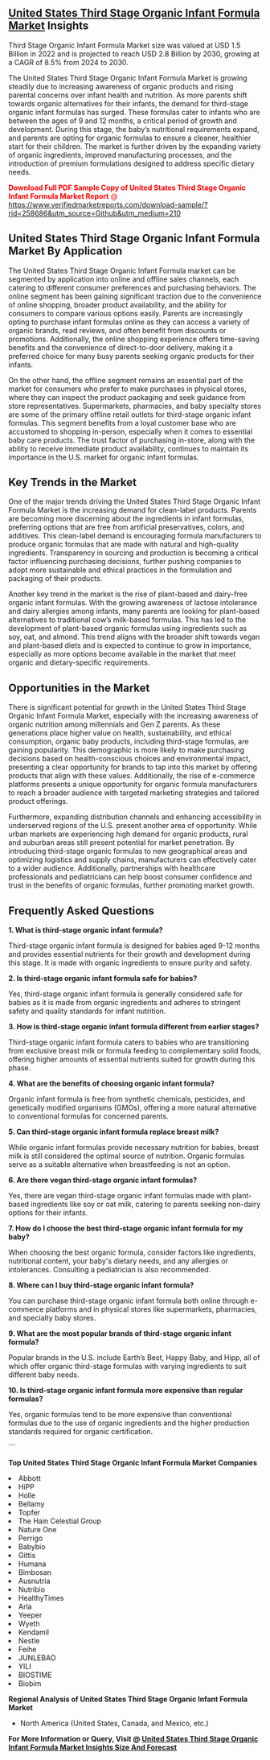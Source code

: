 <h2><a href="https://www.verifiedmarketreports.com/download-sample/?rid=258686&amp;utm_source=Github&amp;utm_medium=210" target="_blank">United States Third Stage Organic Infant Formula Market</a> Insights</h2><p>Third Stage Organic Infant Formula Market size was valued at USD 1.5 Billion in 2022 and is projected to reach USD 2.8 Billion by 2030, growing at a CAGR of 8.5% from 2024 to 2030.</p><p><p>The United States Third Stage Organic Infant Formula Market is growing steadily due to increasing awareness of organic products and rising parental concerns over infant health and nutrition. As more parents shift towards organic alternatives for their infants, the demand for third-stage organic infant formulas has surged. These formulas cater to infants who are between the ages of 9 and 12 months, a critical period of growth and development. During this stage, the baby’s nutritional requirements expand, and parents are opting for organic formulas to ensure a cleaner, healthier start for their children. The market is further driven by the expanding variety of organic ingredients, improved manufacturing processes, and the introduction of premium formulations designed to address specific dietary needs. <p><span class=""><span style="color: #ff0000;"><strong>Download Full PDF Sample Copy of United States Third Stage Organic Infant Formula Market Report</strong> @ </span><a href="https://www.verifiedmarketreports.com/download-sample/?rid=258686&amp;utm_source=Github&amp;utm_medium=210" target="_blank">https://www.verifiedmarketreports.com/download-sample/?rid=258686&amp;utm_source=Github&amp;utm_medium=210</a></span></p></p><h2>United States Third Stage Organic Infant Formula Market By Application</h2><p>The United States Third Stage Organic Infant Formula market can be segmented by application into online and offline sales channels, each catering to different consumer preferences and purchasing behaviors. The online segment has been gaining significant traction due to the convenience of online shopping, broader product availability, and the ability for consumers to compare various options easily. Parents are increasingly opting to purchase infant formulas online as they can access a variety of organic brands, read reviews, and often benefit from discounts or promotions. Additionally, the online shopping experience offers time-saving benefits and the convenience of direct-to-door delivery, making it a preferred choice for many busy parents seeking organic products for their infants.</p><p>On the other hand, the offline segment remains an essential part of the market for consumers who prefer to make purchases in physical stores, where they can inspect the product packaging and seek guidance from store representatives. Supermarkets, pharmacies, and baby specialty stores are some of the primary offline retail outlets for third-stage organic infant formulas. This segment benefits from a loyal customer base who are accustomed to shopping in-person, especially when it comes to essential baby care products. The trust factor of purchasing in-store, along with the ability to receive immediate product availability, continues to maintain its importance in the U.S. market for organic infant formulas.</p><h2>Key Trends in the Market</h2><p>One of the major trends driving the United States Third Stage Organic Infant Formula Market is the increasing demand for clean-label products. Parents are becoming more discerning about the ingredients in infant formulas, preferring options that are free from artificial preservatives, colors, and additives. This clean-label demand is encouraging formula manufacturers to produce organic formulas that are made with natural and high-quality ingredients. Transparency in sourcing and production is becoming a critical factor influencing purchasing decisions, further pushing companies to adopt more sustainable and ethical practices in the formulation and packaging of their products.</p><p>Another key trend in the market is the rise of plant-based and dairy-free organic infant formulas. With the growing awareness of lactose intolerance and dairy allergies among infants, many parents are looking for plant-based alternatives to traditional cow’s milk-based formulas. This has led to the development of plant-based organic formulas using ingredients such as soy, oat, and almond. This trend aligns with the broader shift towards vegan and plant-based diets and is expected to continue to grow in importance, especially as more options become available in the market that meet organic and dietary-specific requirements.</p><h2>Opportunities in the Market</h2><p>There is significant potential for growth in the United States Third Stage Organic Infant Formula Market, especially with the increasing awareness of organic nutrition among millennials and Gen Z parents. As these generations place higher value on health, sustainability, and ethical consumption, organic baby products, including third-stage formulas, are gaining popularity. This demographic is more likely to make purchasing decisions based on health-conscious choices and environmental impact, presenting a clear opportunity for brands to tap into this market by offering products that align with these values. Additionally, the rise of e-commerce platforms presents a unique opportunity for organic formula manufacturers to reach a broader audience with targeted marketing strategies and tailored product offerings.</p><p>Furthermore, expanding distribution channels and enhancing accessibility in underserved regions of the U.S. present another area of opportunity. While urban markets are experiencing high demand for organic products, rural and suburban areas still present potential for market penetration. By introducing third-stage organic formulas to new geographical areas and optimizing logistics and supply chains, manufacturers can effectively cater to a wider audience. Additionally, partnerships with healthcare professionals and pediatricians can help boost consumer confidence and trust in the benefits of organic formulas, further promoting market growth.</p><h2>Frequently Asked Questions</h2><p><b>1. What is third-stage organic infant formula?</b></p><p>Third-stage organic infant formula is designed for babies aged 9-12 months and provides essential nutrients for their growth and development during this stage. It is made with organic ingredients to ensure purity and safety.</p><p><b>2. Is third-stage organic infant formula safe for babies?</b></p><p>Yes, third-stage organic infant formula is generally considered safe for babies as it is made from organic ingredients and adheres to stringent safety and quality standards for infant nutrition.</p><p><b>3. How is third-stage organic infant formula different from earlier stages?</b></p><p>Third-stage organic infant formula caters to babies who are transitioning from exclusive breast milk or formula feeding to complementary solid foods, offering higher amounts of essential nutrients suited for growth during this phase.</p><p><b>4. What are the benefits of choosing organic infant formula?</b></p><p>Organic infant formula is free from synthetic chemicals, pesticides, and genetically modified organisms (GMOs), offering a more natural alternative to conventional formulas for concerned parents.</p><p><b>5. Can third-stage organic infant formula replace breast milk?</b></p><p>While organic infant formulas provide necessary nutrition for babies, breast milk is still considered the optimal source of nutrition. Organic formulas serve as a suitable alternative when breastfeeding is not an option.</p><p><b>6. Are there vegan third-stage organic infant formulas?</b></p><p>Yes, there are vegan third-stage organic infant formulas made with plant-based ingredients like soy or oat milk, catering to parents seeking non-dairy options for their infants.</p><p><b>7. How do I choose the best third-stage organic infant formula for my baby?</b></p><p>When choosing the best organic formula, consider factors like ingredients, nutritional content, your baby's dietary needs, and any allergies or intolerances. Consulting a pediatrician is also recommended.</p><p><b>8. Where can I buy third-stage organic infant formula?</b></p><p>You can purchase third-stage organic infant formula both online through e-commerce platforms and in physical stores like supermarkets, pharmacies, and specialty baby stores.</p><p><b>9. What are the most popular brands of third-stage organic infant formula?</b></p><p>Popular brands in the U.S. include Earth’s Best, Happy Baby, and Hipp, all of which offer organic third-stage formulas with varying ingredients to suit different baby needs.</p><p><b>10. Is third-stage organic infant formula more expensive than regular formulas?</b></p><p>Yes, organic formulas tend to be more expensive than conventional formulas due to the use of organic ingredients and the higher production standards required for organic certification.</p>```</p><p><strong>Top United States Third Stage Organic Infant Formula Market Companies</strong></p><div data-test-id=""><p><li>Abbott</li><li> HiPP</li><li> Holle</li><li> Bellamy</li><li> Topfer</li><li> The Hain Celestial Group</li><li> Nature One</li><li> Perrigo</li><li> Babybio</li><li> Gittis</li><li> Humana</li><li> Bimbosan</li><li> Ausnutria</li><li> Nutribio</li><li> HealthyTimes</li><li> Arla</li><li> Yeeper</li><li> Wyeth</li><li> Kendamil</li><li> Nestle</li><li> Feihe</li><li> JUNLEBAO</li><li> YILI</li><li> BIOSTIME</li><li> Biobim</li></p><div><strong>Regional Analysis of&nbsp;United States Third Stage Organic Infant Formula Market</strong></div><ul><li dir="ltr"><p dir="ltr">North America&nbsp;(United States, Canada, and Mexico, etc.)</p></li></ul><p><strong>For More Information or Query, Visit @&nbsp;</strong><strong><a href="https://www.verifiedmarketreports.com/product/third-stage-organic-infant-formula-market/?utm_source=Github&amp;utm_medium=210" target="_blank">United States Third Stage Organic Infant Formula Market Insights Size And Forecast</a></strong></p></div>
